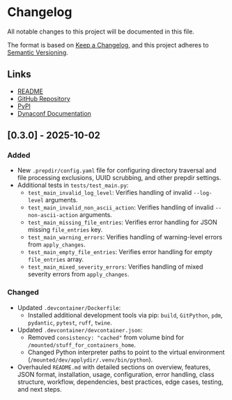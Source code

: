 # Changelog

All notable changes to this project will be documented in this file.

The format is based on [Keep a Changelog](https://keepachangelog.com/en/1.0.0/),
and this project adheres to [Semantic Versioning](https://semver.org/spec/v2.0.0.html).

## Links
- [README](https://github.com/eyecantell/applydir/blob/main/README.md)
- [GitHub Repository](https://github.com/eyecantell/applydir)
- [PyPI](https://pypi.org/project/applydir/)
- [Dynaconf Documentation](https://dynaconf.com)

## [0.3.0] - 2025-10-02

### Added
- New `.prepdir/config.yaml` file for configuring directory traversal and file processing exclusions, UUID scrubbing, and other prepdir settings.
- Additional tests in `tests/test_main.py`:
  - `test_main_invalid_log_level`: Verifies handling of invalid `--log-level` arguments.
  - `test_main_invalid_non_ascii_action`: Verifies handling of invalid `--non-ascii-action` arguments.
  - `test_main_missing_file_entries`: Verifies error handling for JSON missing `file_entries` key.
  - `test_main_warning_errors`: Verifies handling of warning-level errors from `apply_changes`.
  - `test_main_empty_file_entries`: Verifies error handling for empty `file_entries` array.
  - `test_main_mixed_severity_errors`: Verifies handling of mixed severity errors from `apply_changes`.

### Changed
- Updated `.devcontainer/Dockerfile`:
  - Installed additional development tools via pip: `build`, `GitPython`, `pdm`, `pydantic`, `pytest`, `ruff`, `twine`.
- Updated `.devcontainer/devcontainer.json`:
  - Removed `consistency: "cached"` from volume bind for `/mounted/stuff_for_containers_home`.
  - Changed Python interpreter paths to point to the virtual environment (`/mounted/dev/applydir/.venv/bin/python`).
- Overhauled `README.md` with detailed sections on overview, features, JSON format, installation, usage, configuration, error handling, class structure, workflow, dependencies, best practices, edge cases, testing, and next steps.